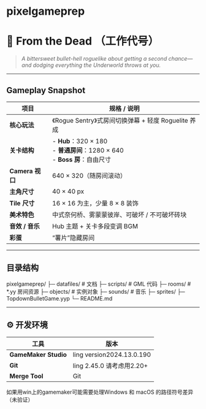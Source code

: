 # pixelgameprep

# 🌙 From the Dead （工作代号）

> *A bittersweet bullet-hell roguelike about getting a second chance—  
>  and dodging everything the Underworld throws at you.*

---

## Gameplay Snapshot

| 项目             | 规格 / 说明                                                                                          |
|------------------|-------------------------------------------------------------------------------------------------------|
| **核心玩法**     | 《Rogue Sentry》式房间切换弹幕 + 轻度 Roguelite 养成                                                    |
| **关卡结构**     | - **Hub**：320 × 180<br>- **普通房间**：1280 × 640<br>- **Boss 房**：自由尺寸                           |
| **Camera 视口**  | 640 × 320（随房间滚动）                                                                                |
| **主角尺寸**     | 40 × 40 px                                                                                            |
| **Tile 尺寸**    | 16 × 16 为主，少量 8 × 8 装饰                                                                          |
| **美术特色**     | 中式奈何桥、雾蒙蒙彼岸、可破坏 / 不可破坏砖块                                                          |
| **音效 / 音乐**  | Hub 主题 + 关卡多段变调 BGM                                                                           |
| **彩蛋**         | “薯片”隐藏房间                                                                                        |

---

## 目录结构

pixelgameprep/
├─ datafiles/ # 文档
├─ scripts/ # GML 代码
├─ rooms/ # *.yy 房间资源
├─ objects/ # 实例对象
├─ sounds/ # 音乐
├─ sprites/ 
├─ TopdownBulletGame.yyp
└─ README.md


---

## ⚙️ 开发环境

| 工具 | 版本                           |
|------|----------------------------------------|
| **GameMaker Studio** | ling version2024.13.0.190               |
| **Git**             | ling 2.45.0    请考虑用2.20+    |
| **Merge Tool**      |  Git |

如果用win上的gamemaker可能需要处理Windows 和 macOS 的路径符号差异（未验证）


